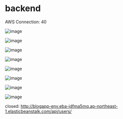 # backend
AWS Connection:   40

![image](https://user-images.githubusercontent.com/49728020/204131846-e601c358-faea-4f4c-b3a9-8b62214f3dd5.png)

![image](https://user-images.githubusercontent.com/49728020/204131882-a0fd0c8e-2758-4823-abf8-225b001446ed.png)

![image](https://user-images.githubusercontent.com/49728020/204131903-c18da7d7-8ccf-4e3b-8085-346da8c936c9.png)

![image](https://user-images.githubusercontent.com/49728020/204131918-71f52cfc-bce9-45b5-a312-92750eaa2a1a.png)

![image](https://user-images.githubusercontent.com/49728020/204133946-78211475-9de9-40a8-b058-01f633231091.png)

![image](https://user-images.githubusercontent.com/49728020/204133960-ad066b00-16eb-4345-a0e8-ad1bcbda13b9.png)

![image](https://user-images.githubusercontent.com/49728020/204133988-2a831f7a-057d-4435-b4e4-03385796b37b.png)

![image](https://user-images.githubusercontent.com/49728020/204134614-a53d71d4-6a63-494d-a29f-d0d8b2e47e68.png)

closed:
http://blogapp-env.eba-jdfma5mq.ap-northeast-1.elasticbeanstalk.com/api/users/
